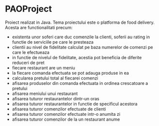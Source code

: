# PAOProject

Proiect realizat in Java. Tema proiectului este o platforma de food delivery.
Acesta are functionalitati precum:

- existenta unor soferi care duc comenzile la clienti, soferii au rating in functie de serviciile pe care le presteaza
- clientii au nivel de fidelitate calculat pe baza numerelor de comenzi pe care le efectueaza
- in functie de nivelul de fidelitate, acestia pot beneficia de diferite reduceri de pret
- fiecare restaurant are un meniu
- la fiecare comanda efectuata se pot adauga produse in ea
- calcularea pretului total al fiecarei comenzi
- afisarea produselor din comanda efectuata in ordinea crescatoare a pretului
- afisarea meniului unui restaurant
- afisarea tuturor restaurantelor dintr-un oras
- afisarea tuturor restaurantelor in functie de specificul acestora
- afisarea tuturor comenzilor efectuate de clienti
- afisarea tuturor comenzilor efectuate intr-o anumita zi
- afisarea tuturor comenzilor de la un restaurant anume

